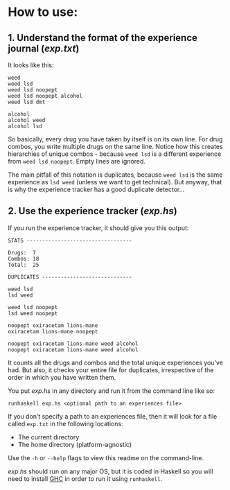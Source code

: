 # How to use:

## 1. Understand the format of the experience journal (*exp.txt*)

It looks like this:

```
weed
weed lsd
weed lsd noopept
weed lsd noopept alcohol
weed lsd dmt

alcohol
alcohol weed
alcohol lsd
````

So basically, every drug you have taken by itself is on its own line. For drug combos, you write multiple drugs on the same line. Notice how this creates hierarchies of unique combos - because `weed lsd` is a different experience from `weed lsd noopept`. Empty lines are ignored.

The main pitfall of this notation is duplicates, because `weed lsd` is the same experience as `lsd weed` (unless we want to get technical). But anyway, that is why the experience tracker has a good duplicate detector...

## 2. Use the experience tracker (*exp.hs*)

If you run the experience tracker, it should give you this output:

```
STATS ----------------------------------

Drugs:  7
Combos: 18
Total:  25

DUPLICATES -----------------------------

weed lsd
lsd weed

weed lsd noopept
lsd weed noopept

noopept oxiracetam lions-mane
oxiracetam lions-mane noopept

noopept oxiracetam lions-mane weed alcohol
noopept oxiracetam lions-mane weed alcohol
```

It counts all the drugs and combos and the total unique experiences you’ve had. But also, it checks your entire file for duplicates, irrespective of the order in which you have written them.

You put *exp.hs* in any directory and run it from the command line like so:

`runhaskell exp.hs <optional path to an experiences file>`

If you don’t specify a path to an experiences file, then it will look for a file called `exp.txt` in the following locations:

* The current directory
* The home directory (platform-agnostic)

Use the `-h` or `--help` flags to view this readme on the command-line.

*exp.hs* should run on any major OS, but it is coded in Haskell so you will need to install <a href="https://www.haskell.org/ghc/">GHC</a> in order to run it using `runhaskell`.
